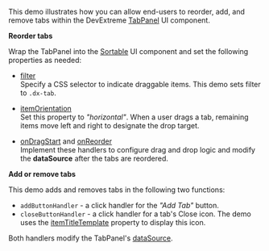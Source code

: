 This demo illustrates how you can allow end-users to reorder, add, and remove tabs within the DevExtreme [TabPanel](/Documentation/ApiReference/UI_Components/dxTabPanel/) UI component.     

**Reorder tabs**       

Wrap the TabPanel into the [Sortable](/Documentation/ApiReference/UI_Components/dxSortable/) UI component and set the following properties as needed:       

- [filter](/Documentation/ApiReference/UI_Components/dxSortable/Configuration/#filter)         
Specify a CSS selector to indicate draggable items. This demo sets filter to `.dx-tab`.

- [itemOrientation](/Documentation/ApiReference/UI_Components/dxSortable/Configuration/#itemOrientation)           
Set this property to *"horizontal"*. When a user drags a tab, remaining items move left and right to designate the drop target.

- [onDragStart](/Documentation/ApiReference/UI_Components/dxSortable/Configuration/#onDragStart) and [onReorder](/Documentation/ApiReference/UI_Components/dxSortable/Configuration/#onReorder)           
Implement these handlers to configure drag and drop logic and modify the **dataSource** after the tabs are reordered.

**Add or remove tabs**    

This demo adds and removes tabs in the following two functions:

- `addButtonHandler` - a click handler for the *"Add Tab"* button.
- `closeButtonHandler` - a click handler for a tab's Close icon. The demo uses the [itemTitleTemplate](/Documentation/ApiReference/UI_Components/dxTabPanel/Configuration/#itemTitleTemplate) property to display this icon.

Both handlers modify the TabPanel's [dataSource](/Documentation/ApiReference/UI_Components/dxTabPanel/Configuration/#dataSource).